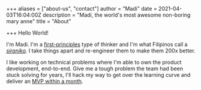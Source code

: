 +++
aliases = ["about-us", "contact"]
author = "Madi"
date = 2021-04-03T16:04:00Z
description = "Madi, the world's most awesome non-boring mary anne"
title = "About"

+++
Hello World!

I'm Madi. I'm a [first-principles](https://fs.blog/2018/04/first-principles/ "First-Principles Thinking") type of thinker and I'm what Filipinos call a [_siraniko_](https://www.urbandictionary.com/define.php?term=siraniko "Siraniko, the tinkerer")_._ I take things apart and re-engineer them to make them 200x better.

I like working on technical problems where I'm able to own the product development, end-to-end. Give me a tough problem the team had been stuck solving for years, I'll hack my way to get over the learning curve and deliver an [MVP within a month](https://www.productplan.com/glossary/minimum-viable-product/ "Minimum Viable Product").